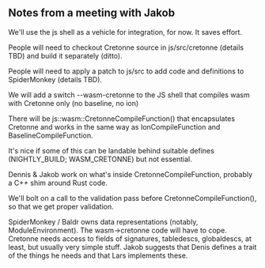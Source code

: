 Notes from a meeting with Jakob
-------------------------------

We'll use the js shell as a vehicle for integration, for now.  It saves effort.

People will need to checkout Cretonne source in js/src/cretonne
(details TBD) and build it separately (ditto).

People will need to apply a patch to js/src to add code and
definitions to SpiderMonkey (details TBD).

We will add a switch --wasm-cretonne to the JS shell that compiles
wasm with Cretonne only (no baseline, no ion)

There will be js::wasm::CretonneCompileFunction() that encapsulates
Cretonne and works in the same way as IonCompileFunction and
BaselineCompileFunction.

It's nice if some of this can be landable behind suitable defines
(NIGHTLY_BUILD; WASM_CRETONNE) but not essential.

Dennis & Jakob work on what's inside CretonneCompileFunction, probably
a C++ shim around Rust code.

We'll bolt on a call to the validation pass before
CretonneCompileFunction(), so that we get proper validation.

SpiderMonkey / Baldr owns data representations (notably,
ModuleEnvironment).  The wasm->cretonne code will have to cope.
Cretonne needs access to fields of signatures, tabledescs,
globaldescs, at least, but usually very simple stuff.  Jakob suggests
that Denis defines a trait of the things he needs and that Lars
implements these.

